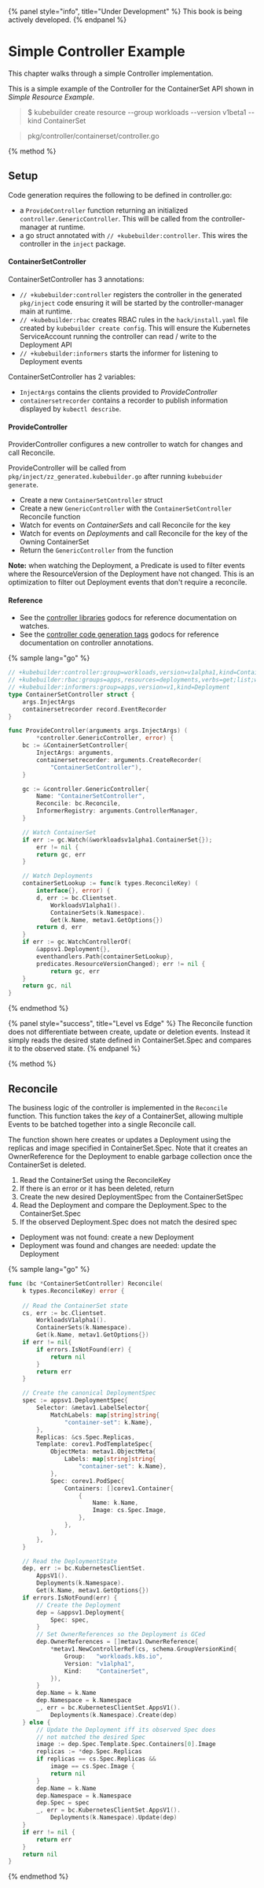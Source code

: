 {% panel style="info", title="Under Development" %}
This book is being actively developed.
{% endpanel %}

# Simple Controller Example

This chapter walks through a simple Controller implementation.

This is a simple example of the Controller for the ContainerSet API shown in *Simple Resource Example*.

> $ kubebuilder create resource --group workloads --version v1beta1 --kind ContainerSet

> pkg/controller/containerset/controller.go

{% method %}
## Setup

Code generation requires the following to be defined in controller.go:
 
- a `ProvideController` function returning an initialized `controller.GenericController`.  This
  will be called from the controller-manager at runtime.
- a go struct annotated with `// +kubebuilder:controller`.  This wires the controller in the `inject` package.

#### ContainerSetController

ContainerSetController has 3 annotations:

- `// +kubebuilder:controller` registers the controller in the generated `pkg/inject` code ensuring it will be
  started by the controller-manager main at runtime.
- `// +kubebuilder:rbac` creates RBAC rules in the `hack/install.yaml` file created by `kubebuilder create config`.
  This will ensure the Kubernetes ServiceAccount running the controller can read / write to the Deployment API
- `// +kubebuilder:informers` starts the informer for listening to Deployment events

ContainerSetController has 2 variables:

- `InjectArgs` contains the clients provided to *ProvideController*
- `containersetrecorder` contains a recorder to publish information displayed by `kubectl describe`.

#### ProvideController

ProviderController configures a new controller to watch for changes and call Reconcile.

ProvideController will be called from `pkg/inject/zz_generated.kubebuilder.go` after running `kubebuider generate`.

- Create a new `ContainerSetController` struct
- Create a new `GenericController` with the `ContainerSetController` Reconcile function
- Watch for events on *ContainerSet*s and call Reconcile for the key
- Watch for events on *Deployment*s and call Reconcile for the key of the Owning ContainerSet
- Return the `GenericController` from the function

**Note:** when watching the Deployment, a Predicate is used to filter events where the
ResourceVersion of the Deployment have not changed.  This is an optimization to filter
out Deployment events that don't require a reconcile.

#### Reference

- See the [controller libraries](https://godoc.org/github.com/kubernetes-sigs/kubebuilder/pkg/controller) godocs
for reference documentation on watches.
- See the [controller code generation tags](https://godoc.org/github.com/kubernetes-sigs/kubebuilder/pkg/gen/controller)
godocs for reference documentation on controller annotations.


{% sample lang="go" %}
```go
// +kubebuilder:controller:group=workloads,version=v1alpha1,kind=ContainerSet,resource=containersets
// +kubebuilder:rbac:groups=apps,resources=deployments,verbs=get;list;watch;create;update;patch;delete
// +kubebuilder:informers:group=apps,version=v1,kind=Deployment
type ContainerSetController struct {
	args.InjectArgs
    containersetrecorder record.EventRecorder
}

func ProvideController(arguments args.InjectArgs) (
	    *controller.GenericController, error) {
    bc := &ContainerSetController{
		InjectArgs: arguments,
        containersetrecorder: arguments.CreateRecorder(
        	"ContainerSetController"),
    }

    gc := &controller.GenericController{
        Name: "ContainerSetController",
        Reconcile: bc.Reconcile,
        InformerRegistry: arguments.ControllerManager,
    }

    // Watch ContainerSet
    if err := gc.Watch(&workloadsv1alpha1.ContainerSet{});
        err != nil {
        return gc, err
    }

    // Watch Deployments
    containerSetLookup := func(k types.ReconcileKey) (
    	interface{}, error) {
        d, err := bc.Clientset.
        	WorkloadsV1alpha1().
        	ContainerSets(k.Namespace).
        	Get(k.Name, metav1.GetOptions{})
        return d, err
    }
    if err := gc.WatchControllerOf(
    	&appsv1.Deployment{}, 
    	eventhandlers.Path{containerSetLookup},
        predicates.ResourceVersionChanged); err != nil {
            return gc, err
    }
    return gc, nil
}
```
{% endmethod %}

{% panel style="success", title="Level vs Edge" %}
The Reconcile function does not differentiate between create, update or deletion events.
Instead it simply reads the desired state defined in ContainerSet.Spec and compares it
to the observed state.
{% endpanel %}

{% method %}
## Reconcile

The business logic of the controller is implemented in the `Reconcile` function.  This function takes the *key* of a
ContainerSet, allowing multiple Events to be batched together into a single Reconcile call.

The function shown here creates or updates a Deployment using the replicas and image specified in
ContainerSet.Spec.  Note that it creates an OwnerReference for the Deployment to enable garbage collection
once the ContainerSet is deleted.

1. Read the ContainerSet using the ReconcileKey
2. If there is an error or it has been deleted, return
3. Create the new desired DeploymentSpec from the ContainerSetSpec
4. Read the Deployment and compare the Deployment.Spec to the ContainerSet.Spec
5. If the observed Deployment.Spec does not match the desired spec
  - Deployment was not found: create a new Deployment
  - Deployment was found and changes are needed: update the Deployment

{% sample lang="go" %}
```go
func (bc *ContainerSetController) Reconcile(
	k types.ReconcileKey) error {
    
    // Read the ContainerSet state
    cs, err := bc.Clientset.
    	WorkloadsV1alpha1().
    	ContainerSets(k.Namespace).
    	Get(k.Name, metav1.GetOptions{})
    if err != nil{
        if errors.IsNotFound(err) {
            return nil
        }
        return err
    }

    // Create the canonical DeploymentSpec
	spec := appsv1.DeploymentSpec{
		Selector: &metav1.LabelSelector{
			MatchLabels: map[string]string{
				"container-set": k.Name},
		},
		Replicas: &cs.Spec.Replicas,
		Template: corev1.PodTemplateSpec{
			ObjectMeta: metav1.ObjectMeta{
				Labels: map[string]string{
					"container-set": k.Name},
			},
			Spec: corev1.PodSpec{
				Containers: []corev1.Container{
					{
						Name: k.Name,
						Image: cs.Spec.Image,
					},
				},
			},
		},
	}

	// Read the DeploymentState
    dep, err := bc.KubernetesClientSet.
    	AppsV1().
    	Deployments(k.Namespace).
    	Get(k.Name, metav1.GetOptions{})
    if errors.IsNotFound(err) {
    	// Create the Deployment
        dep = &appsv1.Deployment{
        	Spec: spec,
		}
		// Set OwnerReferences so the Deployment is GCed
		dep.OwnerReferences = []metav1.OwnerReference{
			*metav1.NewControllerRef(cs, schema.GroupVersionKind{
				Group:   "workloads.k8s.io",
				Version: "v1alpha1",
				Kind:    "ContainerSet",
			}),
		}
		dep.Name = k.Name
		dep.Namespace = k.Namespace
		_, err = bc.KubernetesClientSet.AppsV1().
			Deployments(k.Namespace).Create(dep)
	} else {
		// Update the Deployment iff its observed Spec does
		// not matched the desired Spec
		image := dep.Spec.Template.Spec.Containers[0].Image
		replicas := *dep.Spec.Replicas
		if replicas == cs.Spec.Replicas &&
			image == cs.Spec.Image {
			return nil
		}
		dep.Name = k.Name
		dep.Namespace = k.Namespace
		dep.Spec = spec
		_, err = bc.KubernetesClientSet.AppsV1().
			Deployments(k.Namespace).Update(dep)
	}
    if err != nil {
        return err
    }
    return nil
}
```
{% endmethod %}
